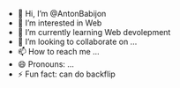 - 👋 Hi, I’m @AntonBabijon
- 👀 I’m interested in Web
- 🌱 I’m currently learning Web devolepment
- 💞️ I’m looking to collaborate on ...
- 📫 How to reach me ...
- 😄 Pronouns: ...
- ⚡ Fun fact: can do backflip
<!---
AntonBabijon/AntonBabijon is a ✨ special ✨ repository because its `README.md` (this file) appears on your GitHub profile.
You can click the Preview link to take a look at your changes.
--->

